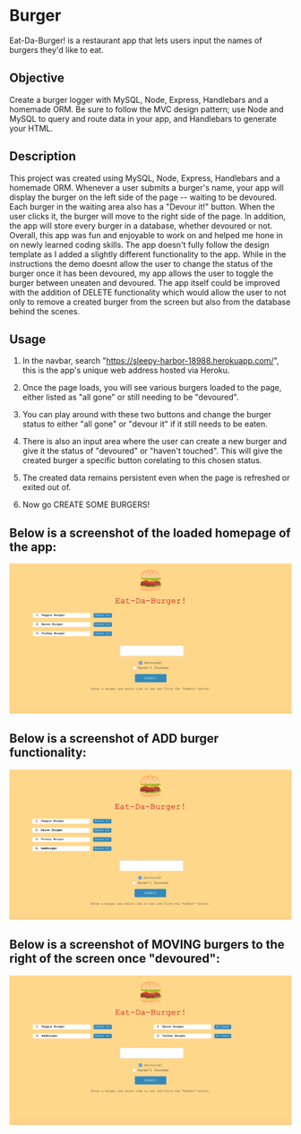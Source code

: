 # Burger
Eat-Da-Burger! is a restaurant app that lets users input the names of burgers they'd like to eat.

## Objective
Create a burger logger with MySQL, Node, Express, Handlebars and a homemade ORM. Be sure to follow the MVC design pattern; use Node and MySQL to query and route data in your app, and Handlebars to generate your HTML.

## Description
This project was created using MySQL, Node, Express, Handlebars and a homemade ORM. Whenever a user submits a burger's name, your app will display the burger on the left side of the page -- waiting to be devoured. Each burger in the waiting area also has a "Devour it!" button. When the user clicks it, the burger will move to the right side of the page. In addition, the app will store every burger in a database, whether devoured or not. Overall, this app was fun and enjoyable to work on and helped me hone in on newly learned coding skills. The app doesn't fully follow the design template as I added a slightly different functionality to the app. While in the instructions the demo doesnt allow the user to change the status of the burger once it has been devoured, my app allows the user to toggle the burger between uneaten and devoured. The app itself could be improved with the addition of DELETE functionality which would allow the user to not only to remove a created burger from the screen but also from the database behind the scenes.

## Usage
1. In the navbar, search "https://sleepy-harbor-18988.herokuapp.com/", this is the app's unique web address hosted via Heroku.

2. Once the page loads, you will see various burgers loaded to the page, either listed as "all gone" or still needing to be "devoured".

3. You can play around with these two buttons and change the burger status to either "all gone" or "devour it" if it still needs to be eaten.

4. There is also an input area where the user can create a new burger and give it the status of "devoured" or "haven't touched". This will give the created burger a specific button corelating to this chosen status.

5. The created data remains persistent even when the page is refreshed or exited out of. 

6. Now go CREATE SOME BURGERS!


## Below is a screenshot of the loaded homepage of the app:

 ![App Function](https://github.com/znylen88/Burger/blob/master/public/assets/js/Demo-Original-Burgers.png)

## Below is a screenshot of ADD burger functionality:

 ![App Function](https://github.com/znylen88/Burger/blob/master/public/assets/js/Demo-Add-New-Burger.png)
 
## Below is a screenshot of MOVING burgers to the right of the screen once "devoured":

 ![App Function](https://github.com/znylen88/Burger/blob/master/public/assets/js/Demo-Move-To-Right-Of-Screen.png)
 

